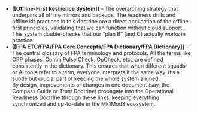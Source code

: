 - **[[Offline-First Resilience System]]** – The overarching strategy that underpins all offline mirrors and backups. The readiness drills and offline kit practices in this doctrine are a direct application of the offline-first principles, validating that we can function without cloud support. This system double-checks that our “plan B” (and C) actually works in practice.  
- **[[FPA ETC/FPA/FPA Core Concepts/FPA Dictionary/FPA Dictionary]]** – The central glossary of FPA terminology and protocols. All the terms like ORP phases, Comm Pulse Check, OpCheck, etc., are defined consistently in the dictionary. This ensures that when different squads or AI tools refer to a term, everyone interprets it the same way. It’s a subtle but crucial part of keeping the whole system aligned.  
By design, improvements or changes in one document (say, the Compass Guide or Trust Doctrine) propagate into the Operational Readiness Doctrine through these links, keeping everything synchronized and up-to-date in the Mk1Mod3 ecosystem.